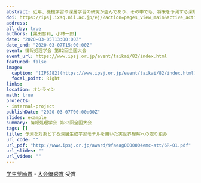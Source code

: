 ```yaml
---
abstract: 近年、機械学習や深層学習の研究が盛んであり、その中でも、将来を予測する深層学習モデルの開発が注目されている。先行研究としてTD-VAE[Gregor+,18]などが挙げられ、可能世界予測を実現している。一方でヒトの大脳皮質で行われていると言われている予測符号化を模したPredNet[Lotter+,16]も開発されている。本研究では、ヒト脳内で行われている予測のモデルを双方のモデルを融合することにより、新しいモデルを構築し提案する。
doi: https://ipsj.ixsq.nii.ac.jp/ej/?action=pages_view_main&active_action=repository_view_main_item_detail&item_id=205265&item_no=1&page_id=13&block_id=8
address:
all_day: true
authors: [黒田彗莉, 小林一郎]
date: "2020-03-05T13:00:00Z"
date_end: "2020-03-07T15:00:00Z"
event: 情報処理学会 第82回全国大会
event_url: https://www.ipsj.or.jp/event/taikai/82/index.html
featured: false
image: 
  caption: '[IPSJ82](https://www.ipsj.or.jp/event/taikai/82/index.html)'
  focal_point: Right
links:
location: オンライン
math: true
projects:
- internal-project
publishDate: "2020-03-07T00:00:00Z"
slides: example
summary: 情報処理学会 第82回全国大会
tags: []
title: 予測を対象とする深層生成学習モデルを用いた実世界理解への取り組み
url_code: ""
url_pdf: "http://www.ipsj.or.jp/award/9faeag0000004emc-att/6R-01.pdf"
url_slides: ""
url_video: ""
---
```

[学生奨励賞](http://www.ipsj.or.jp/award/taikaigakusei.html)・[大会優秀賞](https://www.ipsj.or.jp/award/taikaiyusyu.html#anc1) 受賞